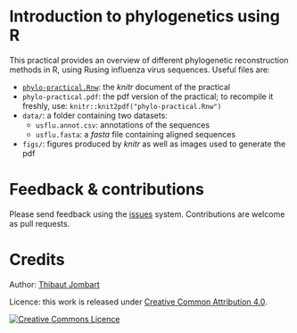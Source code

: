 
# Introduction to phylogenetics using R

This practical provides an overview of different phylogenetic reconstruction methods in R, using Rusing influenza virus sequences. Useful files are:

- [`phylo-practical.Rnw`](https://raw.githubusercontent.com/reconhub/phylo-practical/master/phylo-practical.Rnw): the *knitr* document of the practical
- `phylo-practical.pdf`: the pdf version of the practical; to recompile it freshly, use: `knitr::knit2pdf("phylo-practical.Rnw")`
- `data/`: a folder containing two datasets:
  - `usflu.annot.csv`: annotations of the sequences
  - `usflu.fasta`: a *fasta* file containing aligned sequences
- `figs/`: figures produced by *knitr* as well as images used to generate the pdf



# Feedback & contributions

Please send feedback using the [issues](issues) system. Contributions are welcome as pull requests.



# Credits

Author: [Thibaut Jombart](https://sites.google.com/site/thibautjombart/)

Licence: this work is released under [Creative Common Attribution 4.0](http://creativecommons.org/licenses/by/4.0/).

<a rel="license" href="http://creativecommons.org/licenses/by/4.0/"><img alt="Creative Commons Licence" style="border-width:0" src="https://i.creativecommons.org/l/by/4.0/88x31.png" /></a>



